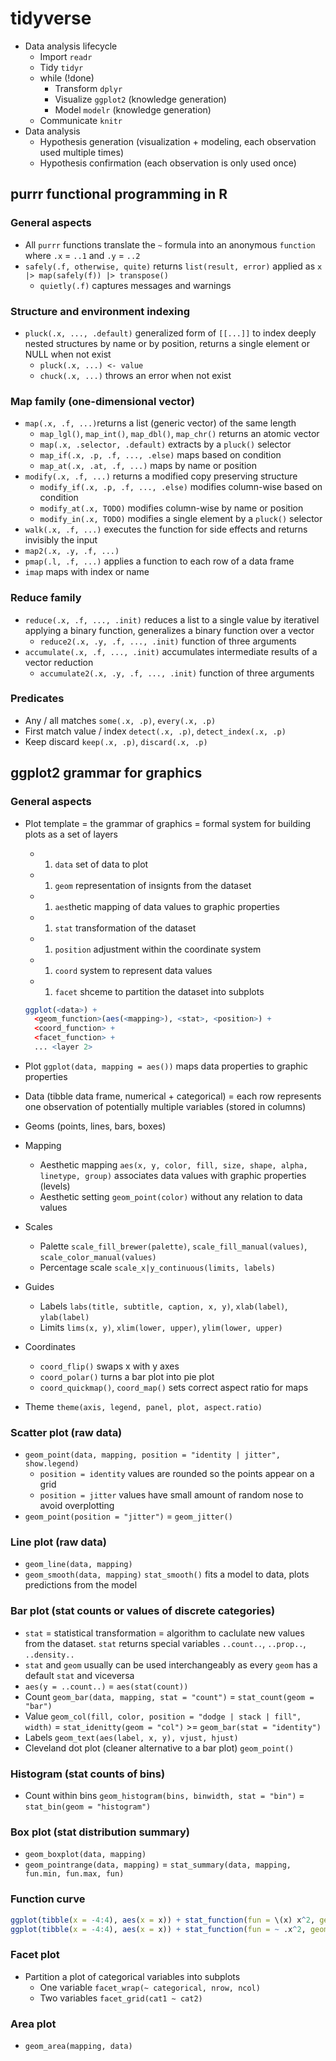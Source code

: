 # tidyverse

- Data analysis lifecycle
    - Import `readr`
    - Tidy `tidyr`
    - while (!done)
        - Transform `dplyr`
        - Visualize `ggplot2` (knowledge generation)
        - Model `modelr` (knowledge generation)
    - Communicate `knitr`
- Data analysis
    - Hypothesis generation (visualization + modeling, each observation used multiple
      times)
    - Hypothesis confirmation (each observation is only used once)

## purrr functional programming in R

### General aspects

- All `purrr` functions translate the `~` formula into an anonymous `function` where
  `.x` = `..1` and `.y` = `..2`
- `safely(.f, otherwise, quite)` returns `list(result, error)` applied as
  `x |> map(safely(f)) |> transpose()`
    - `quietly(.f)` captures messages and warnings

### Structure and environment indexing

- `pluck(.x, ..., .default)` generalized form of `[[...]]` to index deeply nested
  structures by name or by position, returns a single element or NULL when not exist
    - `pluck(.x, ...) <- value`
    - `chuck(.x, ...)` throws an error when not exist

### Map family (one-dimensional vector)

- `map(.x, .f, ...)`returns a list (generic vector) of the same length
    - `map_lgl()`, `map_int()`, `map_dbl()`, `map_chr()` returns an atomic vector
    - `map(.x, .selector, .default)` extracts by a `pluck()` selector
    - `map_if(.x, .p, .f, ..., .else)` maps based on condition
    - `map_at(.x, .at, .f, ...)` maps by name or position
- `modify(.x, .f, ...)` returns a modified copy preserving structure
    - `modify_if(.x, .p, .f, ..., .else)` modifies column-wise based on condition
    - `modify_at(.x, TODO)` modifies column-wise by name or position
    - `modify_in(.x, TODO)` modifies a single element by a `pluck()` selector
- `walk(.x, .f, ...)` executes the function for side effects and returns invisibly the
  input
- `map2(.x, .y, .f, ...)`
- `pmap(.l, .f, ...)` applies a function to each row of a data frame
- `imap` maps with index or name

### Reduce family

- `reduce(.x, .f, ..., .init)` reduces a list to a single value by iterativel applying a
  binary function, generalizes a binary function over a vector
    - `reduce2(.x, .y, .f, ..., .init)` function of three arguments
- `accumulate(.x, .f, ..., .init)` accumulates intermediate results of a vector
  reduction
    - `accumulate2(.x, .y, .f, ..., .init)` function of three arguments

### Predicates

- Any / all matches `some(.x, .p)`, `every(.x, .p)`
- First match value / index `detect(.x, .p)`, `detect_index(.x, .p)`
- Keep discard `keep(.x, .p)`, `discard(.x, .p)`



## ggplot2 grammar for graphics

### General aspects

- Plot template = the grammar of graphics = formal system for building plots as a set of
  layers
    - 1. `data` set of data to plot
    - 1. `geom` representation of insignts from the dataset
    - 1. `aes`thetic mapping of data values to graphic properties
    - 1. `stat` transformation of the dataset
    - 1. `position` adjustment within the coordinate system
    - 1. `coord` system to represent data values
    - 1. `facet` shceme to partition the dataset into subplots

  ```r
  ggplot(<data>) +
    <geom_function>(aes(<mapping>), <stat>, <position>) +
    <coord_function> +
    <facet_function> +
    ... <layer 2>
  ```

- Plot `ggplot(data, mapping = aes())` maps data properties to graphic properties
- Data (tibble data frame, numerical + categorical) = each row represents one
  observation of potentially multiple variables (stored in columns)
- Geoms (points, lines, bars, boxes)
- Mapping
    - Aesthetic mapping `aes(x, y, color, fill, size, shape, alpha, linetype, group)`
      associates data values with graphic properties (levels)
    - Aesthetic setting `geom_point(color)` without any relation to data values
- Scales
    - Palette `scale_fill_brewer(palette)`, `scale_fill_manual(values)`,
    `scale_color_manual(values)`
    - Percentage scale `scale_x|y_continuous(limits, labels)`
- Guides
    - Labels `labs(title, subtitle, caption, x, y)`, `xlab(label)`, `ylab(label)`
    - Limits `lims(x, y)`, `xlim(lower, upper)`, `ylim(lower, upper)`
- Coordinates
    - `coord_flip()` swaps x with y axes
    - `coord_polar()` turns a bar plot into pie plot
    - `coord_quickmap()`, `coord_map()` sets correct aspect ratio for maps
- Theme `theme(axis, legend, panel, plot, aspect.ratio)`

### Scatter plot (raw data)

- `geom_point(data, mapping, position = "identity | jitter", show.legend)`
    - `position = identity` values are rounded so the points appear on a grid
    - `position = jitter` values have small amount of random nose to avoid overplotting
- `geom_point(position = "jitter")` = `geom_jitter()`

### Line plot (raw data)

- `geom_line(data, mapping)`
- `geom_smooth(data, mapping)` `stat_smooth()` fits a model to data, plots predictions
  from the model

### Bar plot (stat counts or values of discrete categories)

- `stat` = statistical transformation = algorithm to caclulate new values from the
  dataset. `stat` returns special variables `..count..`, `..prop..`, `..density..`
- `stat` and `geom` usually can be used interchangeably as every `geom` has a default
  `stat` and viceversa
- `aes(y = ..count..)` = `aes(stat(count))`
- Count `geom_bar(data, mapping, stat = "count")` = `stat_count(geom = "bar")`
- Value `geom_col(fill, color, position = "dodge | stack | fill", width)` =
  `stat_idenitty(geom = "col")` >= `geom_bar(stat = "identity")`
- Labels `geom_text(aes(label, x, y), vjust, hjust)`
- Cleveland dot plot (cleaner alternative to a bar plot) `geom_point()`

### Histogram (stat counts of bins)

- Count within bins `geom_histogram(bins, binwidth, stat = "bin")` =
  `stat_bin(geom = "histogram")`

### Box plot (stat distribution summary)

- `geom_boxplot(data, mapping)`
- `geom_pointrange(data, mapping)` = `stat_summary(data, mapping, fun.min, fun.max, fun)`

### Function curve

```r
ggplot(tibble(x = -4:4), aes(x = x)) + stat_function(fun = \(x) x^2, geom = "line")
ggplot(tibble(x = -4:4), aes(x = x)) + stat_function(fun = ~ .x^2, geom = "line")
```
### Facet plot

- Partition a plot of categorical variables into subplots
    - One variable `facet_wrap(~ categorical, nrow, ncol)`
    - Two variables `facet_grid(cat1 ~ cat2)`

### Area plot

- `geom_area(mapping, data)`
